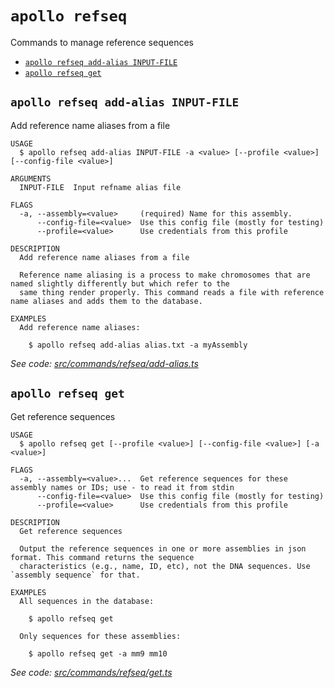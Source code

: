 # `apollo refseq`

Commands to manage reference sequences

- [`apollo refseq add-alias INPUT-FILE`](#apollo-refseq-add-alias-input-file)
- [`apollo refseq get`](#apollo-refseq-get)

## `apollo refseq add-alias INPUT-FILE`

Add reference name aliases from a file

```
USAGE
  $ apollo refseq add-alias INPUT-FILE -a <value> [--profile <value>] [--config-file <value>]

ARGUMENTS
  INPUT-FILE  Input refname alias file

FLAGS
  -a, --assembly=<value>     (required) Name for this assembly.
      --config-file=<value>  Use this config file (mostly for testing)
      --profile=<value>      Use credentials from this profile

DESCRIPTION
  Add reference name aliases from a file

  Reference name aliasing is a process to make chromosomes that are named slightly differently but which refer to the
  same thing render properly. This command reads a file with reference name aliases and adds them to the database.

EXAMPLES
  Add reference name aliases:

    $ apollo refseq add-alias alias.txt -a myAssembly
```

_See code:
[src/commands/refseq/add-alias.ts](https://github.com/GMOD/Apollo3/blob/v0.2.1/packages/apollo-cli/src/commands/refseq/add-alias.ts)_

## `apollo refseq get`

Get reference sequences

```
USAGE
  $ apollo refseq get [--profile <value>] [--config-file <value>] [-a <value>]

FLAGS
  -a, --assembly=<value>...  Get reference sequences for these assembly names or IDs; use - to read it from stdin
      --config-file=<value>  Use this config file (mostly for testing)
      --profile=<value>      Use credentials from this profile

DESCRIPTION
  Get reference sequences

  Output the reference sequences in one or more assemblies in json format. This command returns the sequence
  characteristics (e.g., name, ID, etc), not the DNA sequences. Use `assembly sequence` for that.

EXAMPLES
  All sequences in the database:

    $ apollo refseq get

  Only sequences for these assemblies:

    $ apollo refseq get -a mm9 mm10
```

_See code:
[src/commands/refseq/get.ts](https://github.com/GMOD/Apollo3/blob/v0.2.1/packages/apollo-cli/src/commands/refseq/get.ts)_
